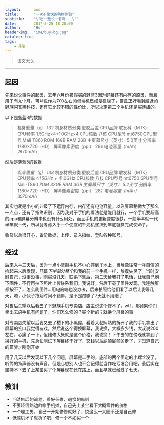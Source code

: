 ```yaml
---
layout:      post
title:       "一次不愉快的购物体验"
subtitle:    "\"吃一堑长一智啊...\""
date:        2017-3-25 18:20:00
author:      "Hu"
header-img:  "img/buy-bg.jpg"
catalog: true
tags:
    - 随笔
---
```


>图文无关

<hr>

## 起因

先来说说事件的起因，去年六月份暑假买的魅蓝3因为屏幕还有内存的原因，而且用了有九个月，可以说作为700左右的低端机已经是稳赚了，而且正好看到最近的魅族闪充黑科技，还有它比较不错的性价比，所以决定第二个手机还是买魅族的。

以下是魅蓝3的数据

>机身重量（g）    132
>机身材质分类    塑胶后盖
>CPU品牌    联发科（MTK）
>CPU频率    1.5GHz×4+1.0GHz×4
>CPU核数    八核
>CPU型号    mt6750
>GPU型号    Mali T860
>ROM    16GB
>RAM    2GB
>主屏幕尺寸（英寸）    5.0英寸
>分辨率    1280×720（HD）
>屏幕像素密度（ppi）    296
>电池容量（mAh）    2870mAh

然后是魅蓝5的数据

>*机身重量（g）    138*
>机身材质分类    塑胶后盖
>CPU品牌    联发科（MTK）
>CPU频率    4*1.5GHz + 4*1.0GHz
>CPU核数    八核
>CPU型号    mt6750
>GPU型号    Mali-T860 
>*ROM    32GB*
>*RAM    3GB*
>*主屏幕尺寸（英寸）    5.2英寸*
>分辨率    1280×720（HD）
>屏幕像素密度（ppi）    282
>*电池容量（mAh）    3070mAh*

其实也就是小小的升级了下运行内存，内存还有电池容量，以及屏幕稍微大了那么一点点，还有了指纹识别，因为我对于手机的看法就是能用就行，一个手机要超高的cpu和屏幕分辨率也没有什么用处，而且手机的更新速度很快，一般半年就一代半年就一代，所以就考虑入手一个便宜的千元机坚持到年底就算完成使命了。

收货以后很开心，备份数据，上传，录入指纹，登陆各种账号，

## 经过

后来入手三天后，因为一点小摩擦手机不小心摔到了地上，当我像往常一样自信的捡起来以后发现，屏幕*下半部分整个*和我的前一个手机一样，触摸失灵了，当时安慰自己，没事没事，刚买没几天，联系下售后，第二天给我打了电话，让我自己刷下固件，不行再拍下照片上传联系我们，我说好，然后下载了固件发现，我连触屏都按不了，怎么刷固件...用电脑端也没办法，后来拍照给他们看了以后让我等几天，嗯，小伙子拖延时间不错嘛，是不是蹭够了7天就不用赔了

对售后失望以后我去了下魅族手机专卖店，店主说这个修不了，wtf，那如果你们卖出去的手机有问题了，你们怎么修的？买个新的？就换个屏幕的事

对专卖店失望以后我又去了楼下的小黑屋，看着大叔娴熟的拆开了我的手机拿出了屏幕的接口我觉得有戏，然后说这个得换屏幕，我说换，大概多少钱，大叔说200左右，心痛了一下，但维修大概就是这个价格，我说换！下午去的在傍晚就拿到了换好的手机，先急忙测试下屏幕终于好了，交钱以后屁颠屁颠的走了，才知道自己的噩梦才刚刚开始

用了几天以后发现以下几个问题，屏幕是二手的，底部的两个固定的小螺丝没了，听筒的扬声器没有声音，但是心想别人也不会记得就当作吃亏凑合用吧，最后实在坚持不下去了上某宝买了个屏幕现在还在路上，而且早就已经过了七天。

## 教训

* 问清售后的流程，看好保修，退换的规则
* 不要轻信路边的修手机摊，自己先上某宝看下大概零件的价格
* 一个理工男，自己一开始修修就好了，绕这么一大圈不还是自己修
* 低端机坏了就扔了吧，修一个不如买一个




